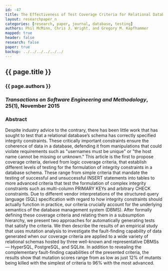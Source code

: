 ```yaml
---
id: -47
title: The Effectiveness of Test Coverage Criteria for Relational Database Schema Integrity Constraints
layout: researchpaper_n
categories: [research, paper, journal, database, testing]
authors: Phil McMinn, Chris J. Wright, and Gregory M. Kapfhammer
mapped: true
header: false
research: false
paper: true
backup: ../../../../../../
---
```


## {{ page.title }} [<i class="fa fa-download"></i>]({{site.baseurl}}download/research/papers/tosem2015-mcminn-wright-kapfhammer.pdf "Download this Paper!")

### {{ page.authors }}

### <em>Transactions on Software Engineering and Methodology</em>, 25(1), November 2015

### Abstract

Despite industry advice to the contrary, there has been little work that has sought to test that a relational database’s
schema has correctly specified integrity constraints. These critically important constraints ensure the coherence of
data in a database, defending it from manipulations that could violate requirements such as "usernames must be unique"
or "the host name cannot be missing or unknown." This article is the first to propose coverage criteria, derived from
logic coverage criteria, that establish different levels of testing for the formulation of integrity constraints in a
database schema.  These range from simple criteria that mandate the testing of successful and unsuccessful INSERT
statements into tables to more advanced criteria that test the formulation of complex integrity constraints such as
multi-column PRIMARY KEYs and arbitrary CHECK constraints. Due to different vendor interpretations of the structured
query language (SQL) specification with regard to how integrity constraints should actually function in practice, our
criteria crucially account for the underlying semantics of the database management system (DBMS). After formally
defining these coverage criteria and relating them in a subsumption hierarchy, we present two approaches for
automatically generating tests that satisfy the criteria. We then describe the results of an empirical study that uses
mutation analysis to investigate the fault-finding capability of data generated when our coverage criteria are applied
to a wide variety of relational schemas hosted by three well-known and representative DBMSs &mdash; HyperSQL, PostgreSQL, and
SQLite. In addition to revealing the complementary fault-finding capabilities of the presented criteria, the results
show that mutation scores range from as low as just 12% of mutants being killed with the simplest of criteria to 96%
with the most advanced.
